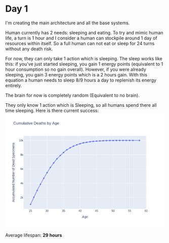 # Day 1

I'm creating the main architecture and all the base systems.

Human currently has 2 needs: sleeping and eating. To try and mimic human life, a turn is 1 hour and I consider a human
can stockpile around 1 day of resources within itself. So a full human can not eat or sleep for 24 turns without any
death risk.

For now, they can only take 1 action which is sleeping. The sleep works like this: if you've just started sleeping, you
gain 1 energy points (equivalent to 1 hour consumption so no gain overall). However, if you were already sleeping, you
gain 3 energy points which is a 2 hours gain. With this equation a human needs to sleep 8/9 hours a day to replenish
its energy entirely.

The brain for now is completely random (Equivalent to no brain).

They only know 1 action which is Sleeping, so all humans spend there all time sleeping. Here is there current success:
![Cumulative Deaths Chart](cumulative_deaths_chart.png)

Average lifespan: **29 hours**